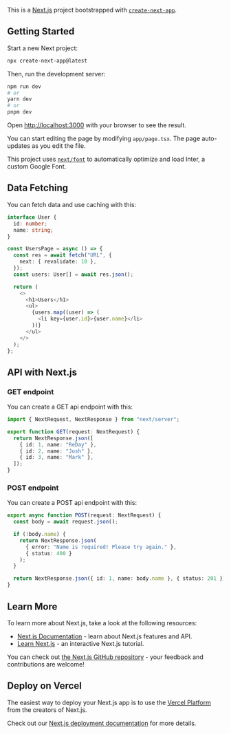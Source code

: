 This is a [Next.js](https://nextjs.org/) project bootstrapped with [`create-next-app`](https://github.com/vercel/next.js/tree/canary/packages/create-next-app).

## Getting Started

Start a new Next project:
```bash
npx create-next-app@latest
```

Then, run the development server:

```bash
npm run dev
# or
yarn dev
# or
pnpm dev
```

Open [http://localhost:3000](http://localhost:3000) with your browser to see the result.

You can start editing the page by modifying `app/page.tsx`. The page auto-updates as you edit the file.

This project uses [`next/font`](https://nextjs.org/docs/basic-features/font-optimization) to automatically optimize and load Inter, a custom Google Font.

## Data Fetching

You can fetch data and use caching with this:

```typescript
interface User {
  id: number;
  name: string;
}

const UsersPage = async () => {
  const res = await fetch("URL", {
    next: { revalidate: 10 },
  });
  const users: User[] = await res.json();

  return (
    <>
      <h1>Users</h1>
      <ul>
        {users.map((user) => (
          <li key={user.id}>{user.name}</li>
        ))}
      </ul>
    </>
  );
};
```

## API with Next.js

### GET endpoint

You can create a GET api endpoint with this:

```typescript
import { NextRequest, NextResponse } from "next/server";

export function GET(request: NextRequest) {
  return NextResponse.json([
    { id: 1, name: "ReDay" },
    { id: 2, name: "Josh" },
    { id: 3, name: "Mark" },
  ]);
}

```

### POST endpoint

You can create a POST api endpoint with this:

```typescript
export async function POST(request: NextRequest) {
  const body = await request.json();

  if (!body.name) {
    return NextResponse.json(
      { error: "Name is required! Please try again." },
      { status: 400 }
    );
  }

  return NextResponse.json({ id: 1, name: body.name }, { status: 201 });
}
```

## Learn More

To learn more about Next.js, take a look at the following resources:

- [Next.js Documentation](https://nextjs.org/docs) - learn about Next.js features and API.
- [Learn Next.js](https://nextjs.org/learn) - an interactive Next.js tutorial.

You can check out [the Next.js GitHub repository](https://github.com/vercel/next.js/) - your feedback and contributions are welcome!

## Deploy on Vercel

The easiest way to deploy your Next.js app is to use the [Vercel Platform](https://vercel.com/new?utm_medium=default-template&filter=next.js&utm_source=create-next-app&utm_campaign=create-next-app-readme) from the creators of Next.js.

Check out our [Next.js deployment documentation](https://nextjs.org/docs/deployment) for more details.
